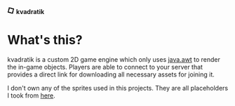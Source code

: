 [icon]: https://raw.githubusercontent.com/inc0g-repoz/kvadratik/main/client/assets/icon.png
[java.awt]: https://docs.oracle.com/javase/7/docs/api/java/awt/package-summary.html
[sprites-resource]: https://www.spriters-resource.com/pc_computer/omori/?source=genre
<!-- The stuff above is invisible -->

![icon]
**kvadratik**

# What's this?
kvadratik is a custom 2D game engine which only uses [java.awt] to render the in-game objects.
Players are able to connect to your server that provides a direct link for downloading all necessary assets for joining it. 

I don't own any of the sprites used in this projects. They are all placeholders I took from [here][sprites-resource].
